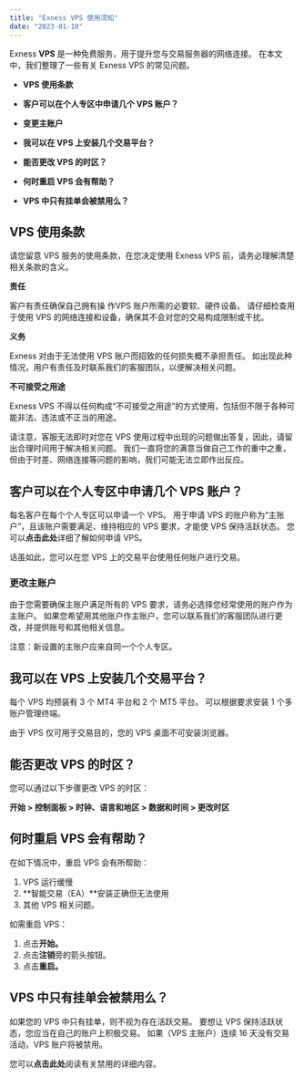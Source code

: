 ```yaml
---
title: "Exness VPS 使用须知"
date: "2023-01-10"
---
```


Exness **VPS** 是一种免费服务，用于提升您与交易服务器的网络连接。 在本文中，我们整理了一些有关 Exness VPS 的常见问题。

- **VPS 使用条款**
- **客户可以在个人专区中申请几个 VPS 账户？**

- **变更主账户**

- **我可以在 VPS 上安装几个交易平台？**
- **能否更改 VPS 的时区？**
- **何时重启 VPS 会有帮助？**
- **VPS 中只有挂单会被禁用么？**

## VPS 使用条款

请您留意 VPS 服务的使用条款，在您决定使用 Exness VPS 前，请务必理解清楚相关条款的含义。

**责任**

客户有责任确保自己拥有操 作VPS 账户所需的必要软、硬件设备。 请仔细检查用于使用 VPS 的网络连接和设备，确保其不会对您的交易构成限制或干扰。

**义务**

Exness 对由于无法使用 VPS 账户而招致的任何损失概不承担责任。 如出现此种情况，用户有责任及时联系我们的客服团队，以便解决相关问题。

**不可接受之用途**

Exness VPS 不得以任何构成“不可接受之用途”的方式使用，包括但不限于各种可能非法、违法或不正当的用途。

请注意，客服无法即时对您在 VPS 使用过程中出现的问题做出答复，因此，请留出合理时间用于解决相关问题。 我们一直将您的满意当做自己工作的重中之重，但由于时差、网络连接等问题的影响，我们可能无法立即作出反应。

## 客户可以在个人专区中申请几个 VPS 账户？

每名客户在每个个人专区可以申请一个 VPS。 用于申请 VPS 的账户称为“主账户”，且该账户需要满足、维持相应的 VPS 要求，才能使 VPS 保持活跃状态。 您可以**点击此处**详细了解如何申请 VPS。

话虽如此，您可以在您 VPS 上的交易平台使用任何账户进行交易。

### 更改主账户

由于您需要确保主账户满足所有的 VPS 要求，请务必选择您经常使用的账户作为主账户。 如果您希望用其他账户作主账户，您可以联系我们的客服团队进行更改，并提供账号和其他相关信息。

注意：新设置的主账户应来自同一个个人专区。

## 我可以在 VPS 上安装几个交易平台？

每个 VPS 均预装有 3 个 MT4 平台和 2 个 MT5 平台。 可以根据要求安装 1 个多账户管理终端。

由于 VPS 仅可用于交易目的，您的 VPS 桌面不可安装浏览器。

## 能否更改 VPS 的时区？

您可以通过以下步骤更改 VPS 的时区：

**开始 > 控制面板 > 时钟、语言和地区 > 数据和时间 > 更改时区**

## 何时重启 VPS 会有帮助？

在如下情况中，重启 VPS 会有所帮助：

1. VPS 运行缓慢
2. **智能交易（EA）**安装正确但无法使用
3. 其他 VPS 相关问题。

如需重启 VPS：

1. 点击**开始。**
2. 点击**注销**旁的箭头按钮。
3. 点击**重启。**

## VPS 中只有挂单会被禁用么？

如果您的 VPS 中只有挂单，则不视为存在活跃交易。 要想让 VPS 保持活跃状态，您应当在自己的账户上积极交易。 如果（VPS 主账户）连续 16 天没有交易活动，VPS 账户将被禁用。

您可以**点击此处**阅读有关禁用的详细内容。
